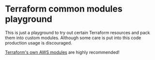 # Terraform common modules playground

This is just a playground to try out certain Terraform resources and pack them into custom modules. Although some care is put into this code production usage is discouraged.

[Terraform's own AWS modules](https://github.com/terraform-aws-modules) are highly recommended!